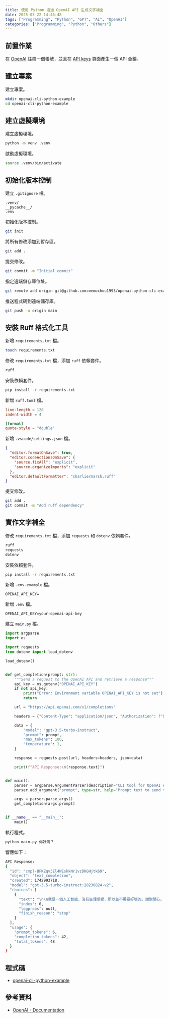 ```yaml
---
title: 使用 Python 透過 OpenAI API 生成文字補全
date: 2025-03-22 14:46:48
tags: ["Programming", "Python", "GPT", "AI", "OpenAI"]
categories: ["Programming", "Python", "Others"]
---
```


## 前置作業

在 [OpenAI](https://openai.com/api/) 註冊一個帳號，並且在 [API keys](https://platform.openai.com/settings/organization/api-keys) 頁面產生一個 API 金鑰。

## 建立專案

建立專案。

```bash
mkdir openai-cli-python-example
cd openai-cli-python-example
```

## 建立虛擬環境

建立虛擬環境。

```bash
python -m venv .venv
```

啟動虛擬環境。

```bash
source .venv/bin/activate
```

## 初始化版本控制

建立 `.gitignore` 檔。

```env
.venv/
__pycache__/
.env
```

初始化版本控制。

```bash
git init
```

將所有修改添加到暫存區。

```bash
git add .
```

提交修改。

```bash
git commit -m "Initial commit"
```

指定遠端儲存庫位址。

```bash
git remote add origin git@github.com:memochou1993/openai-python-cli-example.git
```

推送程式碼到遠端儲存庫。

```bash
git push -u origin main
```

## 安裝 Ruff 格式化工具

新增 `requirements.txt` 檔。

```bash
touch requirements.txt
```

修改 `requirements.txt` 檔，添加 `ruff` 依賴套件。

```txt
ruff
```

安裝依賴套件。

```bash
pip install -r requirements.txt
```

新增 `ruff.toml` 檔。

```toml
line-length = 120
indent-width = 4

[format]
quote-style = "double"
```

新增 `.vscode/settings.json` 檔。

```json
{
  "editor.formatOnSave": true,
  "editor.codeActionsOnSave": {
    "source.fixAll": "explicit",
    "source.organizeImports": "explicit"
  },
  "editor.defaultFormatter": "charliermarsh.ruff"
}
```

提交修改。

```bash
git add .
git commit -m "Add ruff dependency"
```

## 實作文字補全

修改 `requirements.txt` 檔，添加 `requests` 和 `dotenv` 依賴套件。

```txt
ruff
requests
dotenv
```

安裝依賴套件。

```bash
pip install -r requirements.txt
```

新增 `.env.example` 檔。

```env
OPENAI_API_KEY=
```

新增 `.env` 檔。

```env
OPENAI_API_KEY=your-openai-api-key
```

建立 `main.py` 檔。

```py
import argparse
import os

import requests
from dotenv import load_dotenv

load_dotenv()


def get_completion(prompt: str):
    """Send a request to the OpenAI API and retrieve a response"""
    api_key = os.getenv("OPENAI_API_KEY")
    if not api_key:
        print("Error: Environment variable OPENAI_API_KEY is not set")
        return

    url = "https://api.openai.com/v1/completions"

    headers = {"Content-Type": "application/json", "Authorization": f"Bearer {api_key}"}

    data = {
        "model": "gpt-3.5-turbo-instruct",
        "prompt": prompt,
        "max_tokens": 100,
        "temperature": 1,
    }

    response = requests.post(url, headers=headers, json=data)

    print(f"API Response:\n{response.text}")


def main():
    parser = argparse.ArgumentParser(description="CLI tool for OpenAI API requests")
    parser.add_argument("prompt", type=str, help="Prompt text to send to OpenAI API")

    args = parser.parse_args()
    get_completion(args.prompt)


if __name__ == "__main__":
    main()
```

執行程式。

```bash
python main.py 你好嗎？
```

響應如下：

```bash
API Response:
{
  "id": "cmpl-BFKZqv3El4WEskkNr1vzDKGHjtk69",
  "object": "text_completion",
  "created": 1742993718,
  "model": "gpt-3.5-turbo-instruct:20230824-v2",
  "choices": [
    {
      "text": "\n\n我是一個人工智能，沒有生理感受，所以並不需要好壞的。謝謝關心。",
      "index": 0,
      "logprobs": null,
      "finish_reason": "stop"
    }
  ],
  "usage": {
    "prompt_tokens": 6,
    "completion_tokens": 42,
    "total_tokens": 48
  }
}
```

## 程式碼

- [openai-cli-python-example](https://github.com/memochou1993/openai-cli-python-example)

## 參考資料

- [OpenAI - Documentation](https://platform.openai.com/docs)
